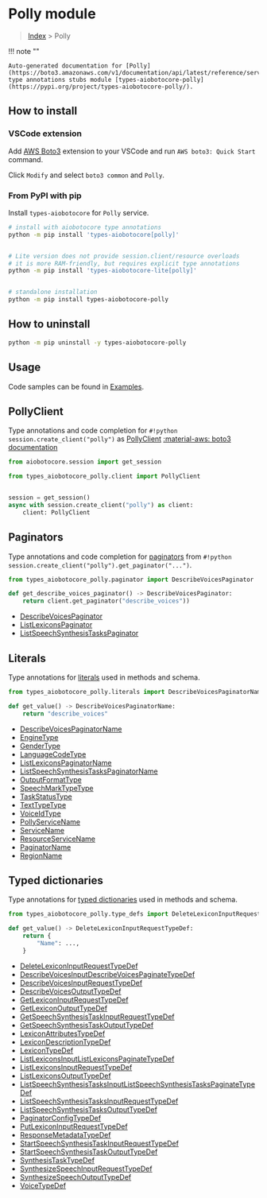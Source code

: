 # Polly module

> [Index](../README.md) > Polly


!!! note ""

    Auto-generated documentation for [Polly](https://boto3.amazonaws.com/v1/documentation/api/latest/reference/services/polly.html#Polly)
    type annotations stubs module [types-aiobotocore-polly](https://pypi.org/project/types-aiobotocore-polly/).

## How to install

### VSCode extension

Add [AWS Boto3](https://marketplace.visualstudio.com/items?itemName=Boto3typed.boto3-ide)
extension to your VSCode and run `AWS boto3: Quick Start` command.

Click `Modify` and select `boto3 common` and `Polly`.

### From PyPI with pip

Install `types-aiobotocore` for `Polly` service.

```bash
# install with aiobotocore type annotations
python -m pip install 'types-aiobotocore[polly]'


# Lite version does not provide session.client/resource overloads
# it is more RAM-friendly, but requires explicit type annotations
python -m pip install 'types-aiobotocore-lite[polly]'


# standalone installation
python -m pip install types-aiobotocore-polly
```



## How to uninstall

```bash
python -m pip uninstall -y types-aiobotocore-polly
```

## Usage

Code samples can be found in [Examples](./usage.md).

## PollyClient

Type annotations and code completion for  `#!python session.create_client("polly")` as [PollyClient](./client.md)
[:material-aws: boto3 documentation](https://boto3.amazonaws.com/v1/documentation/api/latest/reference/services/polly.html#Polly.Client)

```python title="Usage example"
from aiobotocore.session import get_session

from types_aiobotocore_polly.client import PollyClient


session = get_session()
async with session.create_client("polly") as client:
    client: PollyClient
```


## Paginators

Type annotations and code completion for
[paginators](./paginators.md)
from `#!python session.create_client("polly").get_paginator("...")`.

```python title="Usage example"
from types_aiobotocore_polly.paginator import DescribeVoicesPaginator

def get_describe_voices_paginator() -> DescribeVoicesPaginator:
    return client.get_paginator("describe_voices"))
```

- [DescribeVoicesPaginator](./paginators.md#describevoicespaginator)
- [ListLexiconsPaginator](./paginators.md#listlexiconspaginator)
- [ListSpeechSynthesisTasksPaginator](./paginators.md#listspeechsynthesistaskspaginator)








## Literals

Type annotations for [literals](./literals.md) used in methods and schema.

```python title="Usage example"
from types_aiobotocore_polly.literals import DescribeVoicesPaginatorName

def get_value() -> DescribeVoicesPaginatorName:
    return "describe_voices"
```

- [DescribeVoicesPaginatorName](./literals.md#describevoicespaginatorname)
- [EngineType](./literals.md#enginetype)
- [GenderType](./literals.md#gendertype)
- [LanguageCodeType](./literals.md#languagecodetype)
- [ListLexiconsPaginatorName](./literals.md#listlexiconspaginatorname)
- [ListSpeechSynthesisTasksPaginatorName](./literals.md#listspeechsynthesistaskspaginatorname)
- [OutputFormatType](./literals.md#outputformattype)
- [SpeechMarkTypeType](./literals.md#speechmarktypetype)
- [TaskStatusType](./literals.md#taskstatustype)
- [TextTypeType](./literals.md#texttypetype)
- [VoiceIdType](./literals.md#voiceidtype)
- [PollyServiceName](./literals.md#pollyservicename)
- [ServiceName](./literals.md#servicename)
- [ResourceServiceName](./literals.md#resourceservicename)
- [PaginatorName](./literals.md#paginatorname)
- [RegionName](./literals.md#regionname)




## Typed dictionaries

Type annotations for [typed dictionaries](./type_defs.md) used in methods and schema.

```python title="Usage example"
from types_aiobotocore_polly.type_defs import DeleteLexiconInputRequestTypeDef

def get_value() -> DeleteLexiconInputRequestTypeDef:
    return {
        "Name": ...,
    }
```

- [DeleteLexiconInputRequestTypeDef](./type_defs.md#deletelexiconinputrequesttypedef)
- [DescribeVoicesInputDescribeVoicesPaginateTypeDef](./type_defs.md#describevoicesinputdescribevoicespaginatetypedef)
- [DescribeVoicesInputRequestTypeDef](./type_defs.md#describevoicesinputrequesttypedef)
- [DescribeVoicesOutputTypeDef](./type_defs.md#describevoicesoutputtypedef)
- [GetLexiconInputRequestTypeDef](./type_defs.md#getlexiconinputrequesttypedef)
- [GetLexiconOutputTypeDef](./type_defs.md#getlexiconoutputtypedef)
- [GetSpeechSynthesisTaskInputRequestTypeDef](./type_defs.md#getspeechsynthesistaskinputrequesttypedef)
- [GetSpeechSynthesisTaskOutputTypeDef](./type_defs.md#getspeechsynthesistaskoutputtypedef)
- [LexiconAttributesTypeDef](./type_defs.md#lexiconattributestypedef)
- [LexiconDescriptionTypeDef](./type_defs.md#lexicondescriptiontypedef)
- [LexiconTypeDef](./type_defs.md#lexicontypedef)
- [ListLexiconsInputListLexiconsPaginateTypeDef](./type_defs.md#listlexiconsinputlistlexiconspaginatetypedef)
- [ListLexiconsInputRequestTypeDef](./type_defs.md#listlexiconsinputrequesttypedef)
- [ListLexiconsOutputTypeDef](./type_defs.md#listlexiconsoutputtypedef)
- [ListSpeechSynthesisTasksInputListSpeechSynthesisTasksPaginateTypeDef](./type_defs.md#listspeechsynthesistasksinputlistspeechsynthesistaskspaginatetypedef)
- [ListSpeechSynthesisTasksInputRequestTypeDef](./type_defs.md#listspeechsynthesistasksinputrequesttypedef)
- [ListSpeechSynthesisTasksOutputTypeDef](./type_defs.md#listspeechsynthesistasksoutputtypedef)
- [PaginatorConfigTypeDef](./type_defs.md#paginatorconfigtypedef)
- [PutLexiconInputRequestTypeDef](./type_defs.md#putlexiconinputrequesttypedef)
- [ResponseMetadataTypeDef](./type_defs.md#responsemetadatatypedef)
- [StartSpeechSynthesisTaskInputRequestTypeDef](./type_defs.md#startspeechsynthesistaskinputrequesttypedef)
- [StartSpeechSynthesisTaskOutputTypeDef](./type_defs.md#startspeechsynthesistaskoutputtypedef)
- [SynthesisTaskTypeDef](./type_defs.md#synthesistasktypedef)
- [SynthesizeSpeechInputRequestTypeDef](./type_defs.md#synthesizespeechinputrequesttypedef)
- [SynthesizeSpeechOutputTypeDef](./type_defs.md#synthesizespeechoutputtypedef)
- [VoiceTypeDef](./type_defs.md#voicetypedef)

